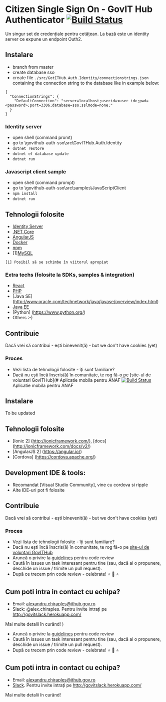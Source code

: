 # Citizen Single Sign On - GovIT Hub Authenticator [![Build Status](https://travis-ci.org/gov-ithub/auth-sso.svg?branch=master)](https://travis-ci.org/gov-ithub/auth-sso) 
Un singur set de credențiale pentru cetățean. La bază este un identity server ce expune un endpoint Outh2.

## Instalare
- branch from master
- create database sso
- create file `./src/GotITHub.Auth.Identity/connectionstrings.json` containing the connection string to the database like in example below:
```
{
  "ConnectionStrings": {
    "DefaultConnection": "server=localhost;userid=<user id>;pwd=<password>;port=3306;database=sso;sslmode=none;"
  }
}
```

### Identity server
- open shell (command promt)
- go to \\govithub-auth-sso\src\GovITHub.Auth.Identity
- `dotnet restore`
- `dotnet ef database update`
- `dotnet run`

### Javascript client sample
- open shell (command prompt)
- go to \\govithub-auth-sso\src\samples\JavaScriptClient
- `npm install`
- `dotnet run`

## Tehnologii folosite
- [Identity Server](https://identityserver.io/)
- [.NET Core](https://www.microsoft.com/net/core)
- [AngularJS](https://angularjs.org/)
- [Docker](https://docs.docker.com/engine/installation/)
- [npm](https://github.com/npm/npm)
- [1][MySQL](http://www.mysql.com/)

```
[1] Posibil să se schimbe în viitorul apropiat
```

### Extra techs (folosite la SDKs, samples & integration)
- [React](https://facebook.github.io/react/)
- [PHP](http://www.php.net/)
- [Java SE] (http://www.oracle.com/technetwork/java/javase/overview/index.html)
- [Java EE](http://www.oracle.com/technetwork/java/javaee/overview/index.html)
- [Python] (https://www.python.org/)
- Others :-)

## Contribuie

Dacă vrei să contribui - ești binevenit(ă) - but we don't have cookies (yet) 

### Proces
- Vezi lista de tehnologii folosite - îți sunt familiare?
- Dacă nu ești încă înscris(ă) în comunitate, te rog fă-o pe [site-ul de voluntari GovITHub](# Aplicatie mobila pentru ANAF [![Build Status](https://travis-ci.org/gov-ithub/anaf-mobile.svg?branch=master)](https://travis-ci.org/gov-ithub/anaf-mobile) 
Aplicatie mobila pentru ANAF

## Instalare
To be updated

## Tehnologii folosite
- [Ionic 2] (http://ionicframework.com/), [docs] (http://ionicframework.com/docs/v2/)
- [AngularJS 2] (https://angular.io/)
- [Cordova] (https://cordova.apache.org/)

## Development IDE & tools:
- Recomandat [Visual Studio Community], vine cu cordova si ripple
- Alte IDE-uri pot fi folosite

## Contribuie

Dacă vrei să contribui - ești binevenit(ă) - but we don't have cookies (yet) 

### Proces
- Vezi lista de tehnologii folosite - îți sunt familiare?
- Dacă nu ești încă înscris(ă) în comunitate, te rog fă-o pe [site-ul de voluntari GovITHub](http://voluntari.ithub.gov.ro/)
- Aruncă o privire la [guidelines](https://github.com/gov-ithub/guidelines/blob/master/CODE_REVIEW.md) pentru code review 
- Caută în issues un task interesant pentru tine (sau, dacă ai o propunere, deschide un issue / trimite un pull request). 
- După ce trecem prin code review - celebrate! :star: :star2: :star:

## Cum poti intra in contact cu echipa?
- Email: alexandru.chiraples@ithub.gov.ro
- Slack: @alex.chiraples. Pentru invite intrați pe http://govitslack.herokuapp.com/

Mai multe detalii în curând! 
)
- Aruncă o privire la [guidelines](https://github.com/gov-ithub/guidelines/blob/master/CODE_REVIEW.md) pentru code review 
- Caută în issues un task interesant pentru tine (sau, dacă ai o propunere, deschide un issue / trimite un pull request). 
- După ce trecem prin code review - celebrate! :star: :star2: :star:

## Cum poti intra in contact cu echipa?
- Email: alexandru.chiraples@ithub.gov.ro
- [Slack](https://govithub.slack.com/messages/gov-authenticator/details/). Pentru invite intrați pe http://govitslack.herokuapp.com/

Mai multe detalii în curând! 
